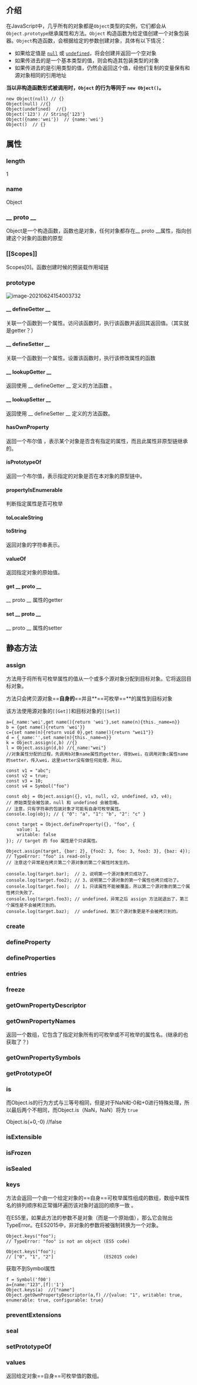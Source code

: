 ## 介绍

在JavaScript中，几乎所有的对象都是`Object`类型的实例，它们都会从`Object.prototype`继承属性和方法。`Object` 构造函数为给定值创建一个对象包装器。`Object`构造函数，会根据给定的参数创建对象，具体有以下情况：

- 如果给定值是 [`null`](https://developer.mozilla.org/zh-CN/docs/Web/JavaScript/Reference/Global_Objects/null) 或 [`undefined`](https://developer.mozilla.org/zh-CN/docs/Web/JavaScript/Reference/Global_Objects/undefined)，将会创建并返回一个空对象
- 如果传进去的是一个基本类型的值，则会构造其包装类型的对象
- 如果传进去的是引用类型的值，仍然会返回这个值，经他们复制的变量保有和源对象相同的引用地址

**当以非构造函数形式被调用时，`Object` 的行为等同于 `new Object()`。**

```
new Object(null) // {}
Object(null) //{}
Object(undefined)  //{}
Object('123') // String{'123'}
Object({name:'wei'})  // {name:'wei'}
Object()  // {}
```

## 属性

### length

1

### name

Object

### __ proto __

Object是一个构造函数，函数也是对象，任何对象都存在__ proto __属性，指向创建这个对象的函数的原型

### [[Scopes]]

Scopes[0]。函数创建时候的预装载作用域链

### prototype

![image-20210624154003732](https://i.loli.net/2021/06/24/tL24uvMEonQz3gB.png)

#### __ defineGetter __

关联一个函数到一个属性。访问该函数时，执行该函数并返回其返回值。（其实就是getter？）

#### __ defineSetter __

关联一个函数到一个属性。设置该函数时，执行该修改属性的函数

#### __ lookupGetter __

返回使用 __ defineGetter __ 定义的方法函数 。

#### __ lookupSetter __

返回使用 __ defineSetter __ 定义的方法函数。

#### hasOwnProperty

返回一个布尔值 ，表示某个对象是否含有指定的属性，而且此属性非原型链继承的。

#### isPrototypeOf

返回一个布尔值，表示指定的对象是否在本对象的原型链中。

#### propertyIsEnumerable

判断指定属性是否可枚举

#### toLocaleString

#### toString

返回对象的字符串表示。

#### valueOf

返回指定对象的原始值。

#### get __ proto __

__ proto __ 属性的getter

#### set __ proto __

__ proto __ 属性的setter

## 静态方法

### assign

方法用于将所有可枚举属性的值从一个或多个源对象分配到目标对象。它将返回目标对象。

方法只会拷贝源对象==**自身的**==并且**==可枚举==**的属性到目标对象

该方法使用源对象的`[[Get]]`和目标对象的`[[Set]]`

```
a={_name:'wei',get name(){return 'wei'},set name(n){this._name=n}}
b = {get name(){return 'wei'}}
c={set name(n){return void 0},get name(){return "wei1"}}
d = {_name:'',set name(n){this._name=n}}
k = Object.assign(c,b) //{}
l = Object.assign(d,b) //{_name:"wei"}
//对象属性分配的过程，先调用b对象name属性的getter，得到wei，在调用对象c属性name的setter，传入wei，这里setter没有做任何处理，所以，
```

```
const v1 = "abc";
const v2 = true;
const v3 = 10;
const v4 = Symbol("foo")

const obj = Object.assign({}, v1, null, v2, undefined, v3, v4);
// 原始类型会被包装，null 和 undefined 会被忽略。
// 注意，只有字符串的包装对象才可能有自身可枚举属性。
console.log(obj); // { "0": "a", "1": "b", "2": "c" }
```

```
const target = Object.defineProperty({}, "foo", {
    value: 1,
    writable: false
}); // target 的 foo 属性是个只读属性。

Object.assign(target, {bar: 2}, {foo2: 3, foo: 3, foo3: 3}, {baz: 4});
// TypeError: "foo" is read-only
// 注意这个异常是在拷贝第二个源对象的第二个属性时发生的。

console.log(target.bar);  // 2，说明第一个源对象拷贝成功了。
console.log(target.foo2); // 3，说明第二个源对象的第一个属性也拷贝成功了。
console.log(target.foo);  // 1，只读属性不能被覆盖，所以第二个源对象的第二个属性拷贝失败了。
console.log(target.foo3); // undefined，异常之后 assign 方法就退出了，第三个属性是不会被拷贝到的。
console.log(target.baz);  // undefined，第三个源对象更是不会被拷贝到的。
```



### create



### defineProperty



### defineProperties



### entries



### freeze



### getOwnPropertyDescriptor



### getOwnPropertyNames

返回一个数组，它包含了指定对象所有的可枚举或不可枚举的属性名。(继承的也获取了？)

### getOwnPropertySymbols



### getPrototypeOf



### is

而Object.is的行为方式与三等号相同，但是对于NaN和-0和+0进行特殊处理，所以最后两个不相同，而Object.is（NaN，NaN）将为 `true`

Object.is(+0,-0) //false

### isExtensible



### isFrozen





### isSealed



### keys

方法会返回一个由一个给定对象的==自身==可枚举属性组成的数组，数组中属性名的排列顺序和正常循环遍历该对象时返回的顺序一致 。

在ES5里，如果此方法的参数不是对象（而是一个原始值），那么它会抛出 TypeError。在ES2015中，非对象的参数将被强制转换为一个对象。

```
Object.keys("foo");
// TypeError: "foo" is not an object (ES5 code)

Object.keys("foo");
// ["0", "1", "2"]                   (ES2015 code)
```

获取不到Symbol属性

```
f = Symbol('f00')
a={name:"123",[f]:'1'}
Object.keys(a)  //["name"]
Object.getOwnPropertyDescriptor(a,f) //{value: "1", writable: true, enumerable: true, configurable: true}
```

### preventExtensions



### seal



### setPrototypeOf



### values

返回给定对象==自身==可枚举值的数组。